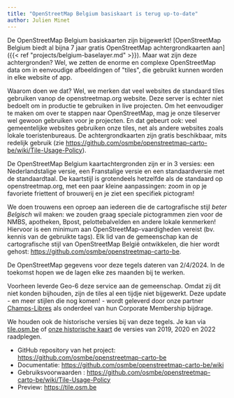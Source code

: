 ```yaml
---
title: "OpenStreetMap Belgium basiskaart is terug up-to-date"
author: Julien Minet
---
```


De OpenStreetMap Belgium basiskaarten zijn bijgewerkt! [OpenStreetMap Belgium biedt al bijna 7 jaar gratis OpenStreetMap achtergrondkaarten aan]({{< ref "projects/belgium-baselayer.md" >}}). Maar wat zijn deze achtergronden? Wel, we zetten de enorme en complexe OpenStreetMap data om in eenvoudige afbeeldingen of "tiles", die gebruikt kunnen worden in elke website of app.

Waarom doen we dat? Wel, we merken dat veel websites de standaard tiles gebruiken vanop de openstreetmap.org website. Deze server is echter niet bedoelt om in productie te gebruiken in live projecten. Om het eenvoudiger te maken om over te stappen naar OpenStreetMap, mag je onze tileserver wel gewoon gebruiken voor je projecten. En dat gebeurt ook: veel gemeentelijke websites gebruiken onze tiles, net als andere websites zoals lokale toeristenbureaus. De achtergrondkaarten zijn gratis beschikbaar, mits redelijk gebruik (zie <https://github.com/osmbe/openstreetmap-carto-be/wiki/Tile-Usage-Policy>).

De OpenStreetMap Belgium kaartachtergronden zijn er in 3 versies: een Nederlandstalige versie, een Franstalige versie en een standaardversie met de standaardtaal. De kaartstijl is grotendeels hetzelfde als de standaard op openstreetmap.org, met een paar kleine aanpassingen: zoom in op je favoriete friettent of brouwerij en je ziet een specifiek pictogram!

We doen trouwens een oproep aan iedereen die de cartografische stijl *beter Belgisch* wil maken: we zouden graag speciale pictogrammen zien voor de NMBS, apotheken, Bpost, pelottebalvelden en andere lokale kenmerken! Hiervoor is een minimum aan OpenStreetMap-vaardigheden vereist (bv. kennis van de gebruikte tags). Elk lid van de gemeenschap kan de cartografische stijl van OpenStreetMap België ontwikkelen, die hier wordt gehost: <https://github.com/osmbe/openstreetmap-carto-be>.

De OpenStreetMap gegevens voor deze tegels dateren van 2/4/2024. In de toekomst hopen we de lagen elke zes maanden bij te werken.

Voorheen leverde Geo-6 deze service aan de gemeenschap. Omdat zij dit niet konden bijhouden, zijn de tiles al een tijdje niet bijgewerkt. Deze update - en meer stijlen die nog komen! - wordt geleverd door onze partner [Champs-Libres](https://champs-libres.coop) als onderdeel van hun Corporate Membership bijdrage.

We houden ook de historische versies bij van deze tegels. Je kan via [tile.osm.be](https://tile.osm.be) of [onze historische kaart](https://play.osm.be/historischekaart.html#17/50.73016/4.23513/OSMBelgiumArchiveMarch2019-OSMroads) de versies van 2019, 2020 en 2022 raadplegen.

- GitHub repository van het project: <https://github.com/osmbe/openstreetmap-carto-be>
- Documentatie: <https://github.com/osmbe/openstreetmap-carto-be/wiki>
- Gebruiksvoorwaarden : <https://github.com/osmbe/openstreetmap-carto-be/wiki/Tile-Usage-Policy>
- Preview: <https://tile.osm.be>
